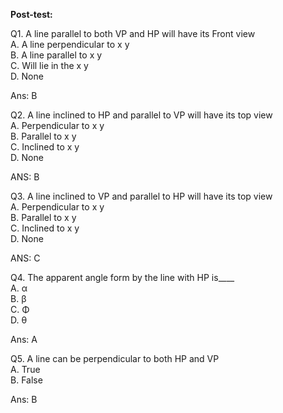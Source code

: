 **Post-test:**

Q1. A line parallel to both VP and HP will have its Front view    
A. A line perpendicular to x y  
B. A line parallel to x y  
C. Will lie in the x y     
D. None  

Ans: B

Q2. A line inclined to HP and parallel to VP will have its top view  
A. Perpendicular to x y  
B. Parallel to x y  
C. Inclined to x y  
D. None  

ANS: B

Q3. A line inclined to VP and parallel to HP will have its top view  
A. Perpendicular to x y  
B. Parallel to x y  
C. Inclined to x y  
D. None  

ANS: C

Q4. The apparent angle form by the line with HP is____  
A. α  
B. β  
C. Φ  
D. θ  

Ans: A

Q5. A line can be perpendicular to both HP and VP  
A. True  
B. False  

Ans: B
